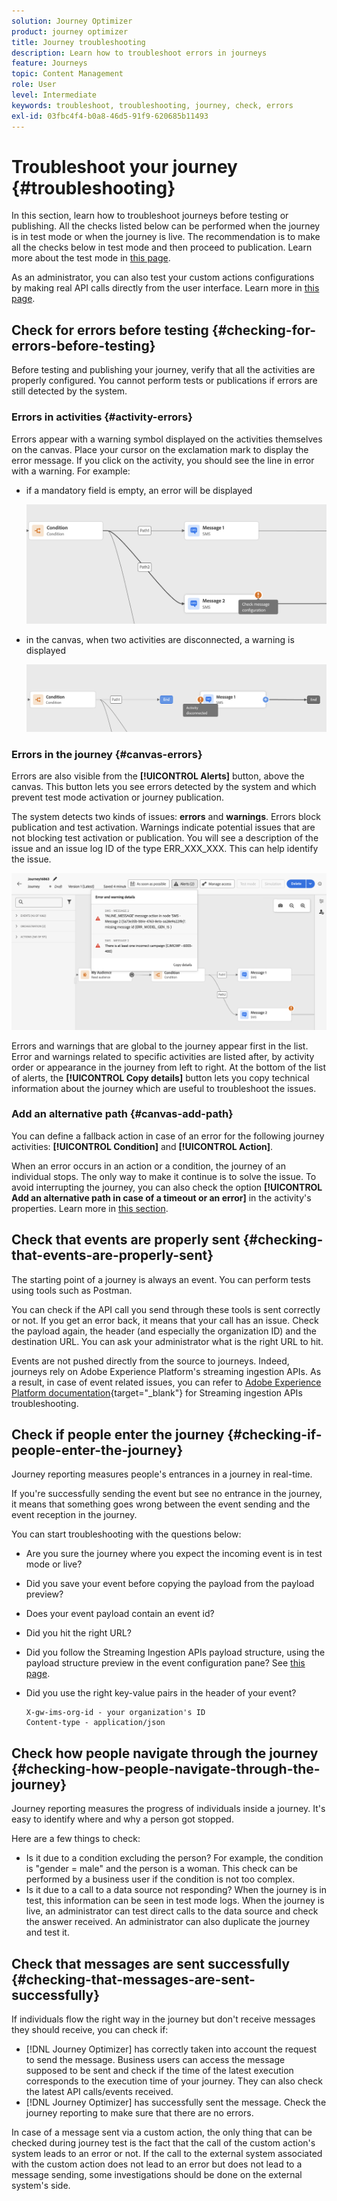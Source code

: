 ```yaml
---
solution: Journey Optimizer
product: journey optimizer
title: Journey troubleshooting
description: Learn how to troubleshoot errors in journeys
feature: Journeys
topic: Content Management
role: User
level: Intermediate
keywords: troubleshoot, troubleshooting, journey, check, errors
exl-id: 03fbc4f4-b0a8-46d5-91f9-620685b11493
---
```

# Troubleshoot your journey {#troubleshooting}

In this section, learn how to troubleshoot journeys before testing or publishing. All the checks listed below can be performed when the journey is in test mode or when the journey is live. The recommendation is to make all the checks below in test mode and then proceed to publication. Learn more about the test mode in [this page](../building-journeys/testing-the-journey.md).

As an administrator, you can also test your custom actions configurations by making real API calls directly from the user interface. Learn more in [this page](../action/troubleshoot-custom-action.md).
 
## Check for errors before testing {#checking-for-errors-before-testing}

Before testing and publishing your journey, verify that all the activities are properly configured. You cannot perform tests or publications if errors are still detected by the system.


### Errors in activities {#activity-errors}

Errors appear with a warning symbol displayed on the activities themselves on the canvas. Place your cursor on the exclamation mark to display the error message. If you click on the activity, you should see the line in error with a warning. For example:

* if a mandatory field is empty, an error will be displayed

    ![](assets/journey63.png)

* in the canvas, when two activities are disconnected, a warning is displayed

    ![](assets/canvas-disconnected.png)

### Errors in the journey {#canvas-errors}

Errors are also visible from the **[!UICONTROL Alerts]** button, above the canvas. This button lets you see errors detected by the system and which prevent test mode activation or journey publication. 

The system detects two kinds of issues: **errors** and **warnings**. Errors block publication and test activation. Warnings indicate potential issues that are not blocking test activation or publication. You will see a description of the issue and an issue log ID of the type ERR_XXX_XXX. This can help identify the issue.

 ![](assets/journey-error-and-warning.png)

<!--Most of the time, errors detected by the system are linked to errors visible on the activities but they can also relate to other issues. In all cases, check alerts and resolve the issue using to the error description. If you cannot identify the issue, use the **[!UICONTROL Copy details]** button to store the alerts, and send them to your administrator.-->

Errors and warnings that are global to the journey appear first in the list. Error and warnings related to specific activities are listed after, by activity order or appearance in the journey from left to right. At the bottom of the list of alerts, the **[!UICONTROL Copy details]** button lets you copy technical information about the journey which are useful to troubleshoot the issues.

### Add an alternative path {#canvas-add-path}

You can define a fallback action in case of an error for the following journey activities: **[!UICONTROL Condition]** and **[!UICONTROL Action]**.

When an error occurs in an action or a condition, the journey of an individual stops. The only way to make it continue is to solve the issue. To avoid interrupting the journey, you can also check the option **[!UICONTROL Add an alternative path in case of a timeout or an error]** in the activity's properties. Learn more in [this section](../building-journeys/using-the-journey-designer.md#paths).


## Check that events are properly sent {#checking-that-events-are-properly-sent}

The starting point of a journey is always an event. You can perform tests using tools such as Postman.

You can check if the API call you send through these tools is sent correctly or not. If you get an error back, it means that your call has an issue. Check the payload again, the header (and especially the organization ID) and the destination URL. You can ask your administrator what is the right URL to hit.

Events are not pushed directly from the source to journeys. Indeed, journeys rely on Adobe Experience Platform's streaming ingestion APIs. As a result, in case of event related issues, you can refer to [Adobe Experience Platform documentation](https://experienceleague.adobe.com/docs/experience-platform/ingestion/streaming/troubleshooting.html){target="_blank"} for Streaming ingestion APIs troubleshooting.

## Check if people enter the journey {#checking-if-people-enter-the-journey}

Journey reporting measures people's entrances in a journey in real-time.

If you're successfully sending the event but see no entrance in the journey, it means that something goes wrong between the event sending and the event reception in the journey.

You can start troubleshooting with the questions below:

* Are you sure the journey where you expect the incoming event is in test mode or live?
* Did you save your event before copying the payload from the payload preview?
* Does your event payload contain an event id?
* Did you hit the right URL?
* Did you follow the Streaming Ingestion APIs payload structure, using the payload structure preview in the event configuration pane? See [this page](../event/about-creating.md#preview-the-payload).
* Did you use the right key-value pairs in the header of your event?

    ```
    X-gw-ims-org-id - your organization's ID
    Content-type - application/json
    ```

## Check how people navigate through the journey {#checking-how-people-navigate-through-the-journey}

Journey reporting measures the progress of individuals inside a journey. It's easy to identify where and why a person got stopped.

Here are a few things to check:

* Is it due to a condition excluding the person? For example, the condition is "gender = male" and the person is a woman. This check can be performed by a business user if the condition is not too complex.
* Is it due to a call to a data source not responding? When the journey is in test, this information can be seen in test mode logs. When the journey is live, an administrator can test direct calls to the data source and check the answer received. An administrator can also duplicate the journey and test it.

## Check that messages are sent successfully {#checking-that-messages-are-sent-successfully}

If individuals flow the right way in the journey but don't receive messages they should receive, you can check if:

* [!DNL Journey Optimizer] has correctly taken into account the request to send the message. Business users can access the message supposed to be sent and check if the time of the latest execution corresponds to the execution time of your journey. They can also check the latest API calls/events received.
* [!DNL Journey Optimizer] has successfully sent the message. Check the journey reporting to make sure that there are no errors.

In case of a message sent via a custom action, the only thing that can be checked during journey test is the fact that the call of the custom action's system leads to an error or not. If the call to the external system associated with the custom action does not lead to an error but does not lead to a message sending, some investigations should be done on the external system's side.
